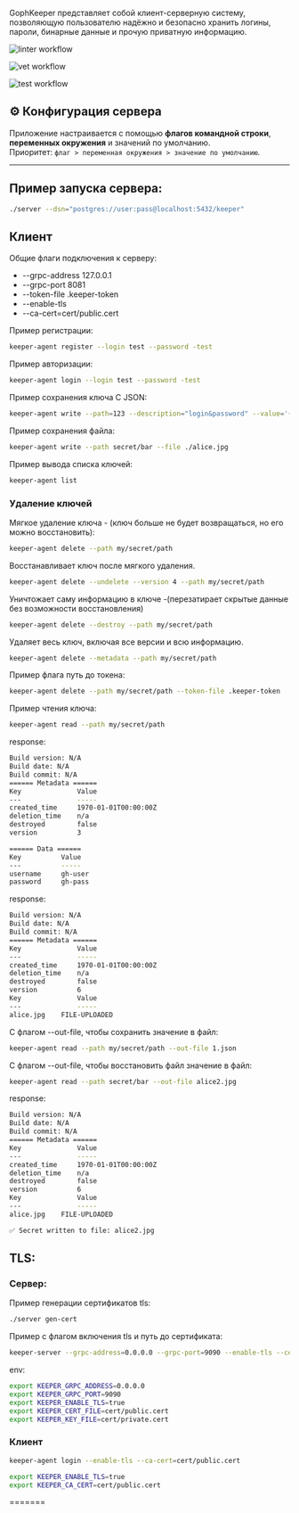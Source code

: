 GophKeeper представляет собой клиент-серверную систему, позволяющую пользователю надёжно и безопасно хранить логины, пароли, бинарные данные и прочую приватную информацию.

![linter workflow](https://github.com/Bloodlog/keeper/actions/workflows/.github/workflows/golangci-lint.yml/badge.svg?event=push)

![vet workflow](https://github.com/Bloodlog/keeper/actions/workflows/.github/workflows/statictest.yml/badge.svg?event=push)

![test workflow](https://github.com/Bloodlog/keeper/actions/workflows/.github/workflows/go-test.yml/badge.svg?event=push)

## ⚙️ Конфигурация сервера

Приложение настраивается с помощью **флагов командной строки**, **переменных окружения** и значений по умолчанию.  
Приоритет: `флаг > переменная окружения > значение по умолчанию`.

---

## Пример запуска сервера:
```bash
./server --dsn="postgres://user:pass@localhost:5432/keeper"
```

## Клиент

Общие флаги подключения к серверу:
* --grpc-address 127.0.0.1 
* --grpc-port 8081
* --token-file .keeper-token
* --enable-tls 
* --ca-cert=cert/public.cert

Пример регистрации:
```bash
keeper-agent register --login test --password -test
```

Пример авторизации:
```bash
keeper-agent login --login test --password -test
```

Пример сохранения ключа С JSON:
```bash
keeper-agent write --path=123 --description="login&password" --value='{"username":"gh-user","password":"gh-pass"}' --max-ttl=1000
```
Пример сохранения файла:
```bash
keeper-agent write --path secret/bar --file ./alice.jpg
```

Пример вывода списка ключей:
```bash
keeper-agent list
```

### Удаление ключей

Мягкое удаление ключа - (ключ больше не будет возвращаться, но его можно восстановить):
```bash
keeper-agent delete --path my/secret/path
```

Восстанавливает ключ после мягкого удаления.
```bash
keeper-agent delete --undelete --version 4 --path my/secret/path
```

Уничтожает саму информацию в ключе -(перезатирает скрытые данные без возможности восстановления)
```bash
keeper-agent delete --destroy --path my/secret/path
```

Удаляет весь ключ, включая все версии и всю информацию.
```bash
keeper-agent delete --metadata --path my/secret/path
```

Пример флага путь до токена:
```bash
keeper-agent delete --path my/secret/path --token-file .keeper-token
```

Пример чтения ключа:
```bash
keeper-agent read --path my/secret/path
```
response:
```bash 
Build version: N/A
Build date: N/A
Build commit: N/A
====== Metadata ======
Key              Value
---              -----
created_time     1970-01-01T00:00:00Z
deletion_time    n/a
destroyed        false
version          3

====== Data ======
Key          Value
---          -----
username     gh-user
password     gh-pass

```
response:
```bash
Build version: N/A
Build date: N/A
Build commit: N/A
====== Metadata ======
Key              Value
---              -----
created_time     1970-01-01T00:00:00Z
deletion_time    n/a
destroyed        false
version          6
Key              Value
---              -----
alice.jpg    FILE-UPLOADED
```

С флагом --out-file, чтобы сохранить значение в файл:
```bash
keeper-agent read --path my/secret/path --out-file 1.json
```

С флагом --out-file, чтобы восстановить файл значение в файл:
```bash
keeper-agent read --path secret/bar --out-file alice2.jpg
```
response:
```bash
Build version: N/A
Build date: N/A
Build commit: N/A
====== Metadata ======
Key              Value
---              -----
created_time     1970-01-01T00:00:00Z
deletion_time    n/a
destroyed        false
version          6
Key              Value
---              -----
alice.jpg    FILE-UPLOADED

✅ Secret written to file: alice2.jpg
```

## TLS:
### Сервер:
Пример генерации сертификатов tls:
```bash
./server gen-cert

```
Пример с флагом включения tls и путь до сертификата:
```bash
keeper-server --grpc-address=0.0.0.0 --grpc-port=9090 --enable-tls --cert-file=cert/public.cert --key-file=cert/private.cert
```

env:
```bash
export KEEPER_GRPC_ADDRESS=0.0.0.0
export KEEPER_GRPC_PORT=9090
export KEEPER_ENABLE_TLS=true
export KEEPER_CERT_FILE=cert/public.cert
export KEEPER_KEY_FILE=cert/private.cert
```

### Клиент

```bash
keeper-agent login --enable-tls --ca-cert=cert/public.cert
```

```bash
export KEEPER_ENABLE_TLS=true
export KEEPER_CA_CERT=cert/public.cert
```
=======
